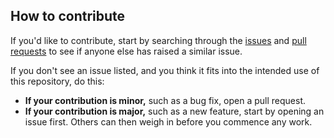 ## How to contribute

If you'd like to contribute, start by searching through the [issues](https://github.com/watson-developer-cloud/assistant-dialog-skill-analysis/issues) and [pull requests](https://github.com/watson-developer-cloud/assistant-dialog-skill-analysis/pulls) to see if anyone else has raised a similar issue.

If you don't see an issue listed, and you think it fits into the intended use of this repository, do this:
* **If your contribution is minor,** such as a bug fix, open a pull request.
* **If your contribution is major,** such as a new feature, start by opening an issue first. Others can then weigh in before you commence any work.